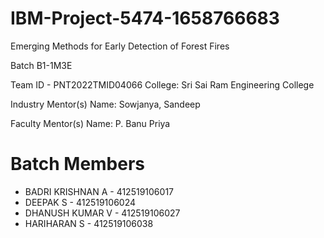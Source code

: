 # IBM-Project-5474-1658766683

Emerging Methods for Early Detection of Forest Fires

Batch B1-1M3E

Team ID - PNT2022TMID04066
College: Sri Sai Ram Engineering College

Industry Mentor(s) Name: Sowjanya, Sandeep

Faculty Mentor(s) Name: P. Banu Priya

# Batch Members
  - BADRI KRISHNAN A - 412519106017
  - DEEPAK S - 412519106024
  - DHANUSH KUMAR V - 412519106027
  - HARIHARAN S - 412519106038
